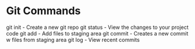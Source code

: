 # Git Commands

git init - Create a new git repo
git status - View the changes to your project code
git add - Add files to staging area
git commit - Creates a new commit w files from staging area
git log - View recent commits